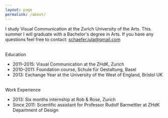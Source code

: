 ```yaml
---
layout: page
permalink: /about/
---
```

I study Visual Communication at the Zurich University of the Arts. This summer I will graduate with a Bachelor's degree in Arts. If you have any questions feel free to contact: schaefer.jula@gmail.com

<br /> 
Education 

* 2011–2015: Visual Communication at the ZHdK, Zurich 
* 2010–2011: Foundation course, Schule für Gestaltung, Basel
* 2013:	Exchange Year at the University of the West of England, Bristol UK

<br /> 
Work Experience

* 2013: Six months internship at Rob & Rose, Zurich
* Since 2011: Scientific assistant for Professor Rudolf Barmettler at ZHdK Department of Design
